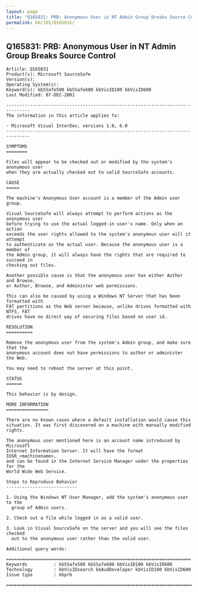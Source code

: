 ```yaml
---
layout: page
title: "Q165831: PRB: Anonymous User in NT Admin Group Breaks Source Control"
permalink: kb/165/Q165831/
---
```


## Q165831: PRB: Anonymous User in NT Admin Group Breaks Source Control

	Article: Q165831
	Product(s): Microsoft SourceSafe
	Version(s): 
	Operating System(s): 
	Keyword(s): kbSSafe500 kbSSafe600 kbVisID100 kbVisID600
	Last Modified: 07-DEC-2001
	
	-------------------------------------------------------------------------------
	The information in this article applies to:
	
	- Microsoft Visual InterDev, versions 1.0, 6.0 
	-------------------------------------------------------------------------------
	
	SYMPTOMS
	========
	
	Files will appear to be checked out or modified by the system's anonymous user
	when they are actually checked out to valid SourceSafe accounts.
	
	CAUSE
	=====
	
	The machine's Anonymous User account is a member of the Admin user group.
	
	Visual SourceSafe will always attempt to perform actions as the anonymous user
	before trying to use the actual logged-in user's name. Only when an action
	exceeds the user rights allowed to the system's anonymous user will it attempt
	to authenticate as the actual user. Because the anonymous user is a member of
	the Admin group, it will always have the rights that are required to succeed in
	checking out files.
	
	Another possible cause is that the anonymous user has either Author and Browse,
	or Author, Browse, and Administer web permissions.
	
	This can also be caused by using a Windows NT Server that has been formatted with
	FAT partitions as the Web server because, unlike drives formatted with NTFS, FAT
	drives have no direct way of securing files based on user id.
	
	RESOLUTION
	==========
	
	Remove the anonymous user from the system's Admin group, and make sure that the
	anonymous account does not have permissions to author or administer the Web.
	
	You may need to reboot the server at this point.
	
	STATUS
	======
	
	This behavior is by design.
	
	MORE INFORMATION
	================
	
	There are no known cases where a default installation would cause this
	situation. It was first discovered on a machine with manually modified rights.
	
	The anonymous user mentioned here is an account name introduced by Microsoft
	Internet Information Server. It will have the format IUSR_<machinename>,
	and can be found in the Internet Service Manager under the properties for the
	World Wide Web Service.
	
	Steps to Reproduce Behavior
	---------------------------
	
	1. Using the Windows NT User Manager, add the system's anonymous user to the
	  group of Admin users.
	
	2. Check out a file while logged in as a valid user.
	
	3. Look in Visual SourceSafe on the server and you will see the files checked
	  out to the anonymous user rather than the valid user.
	
	Additional query words:
	
	======================================================================
	Keywords          : kbSSafe500 kbSSafe600 kbVisID100 kbVisID600 
	Technology        : kbVisIDsearch kbAudDeveloper kbVisID100 kbVisID600
	Issue type        : kbprb
	
	=============================================================================
	
